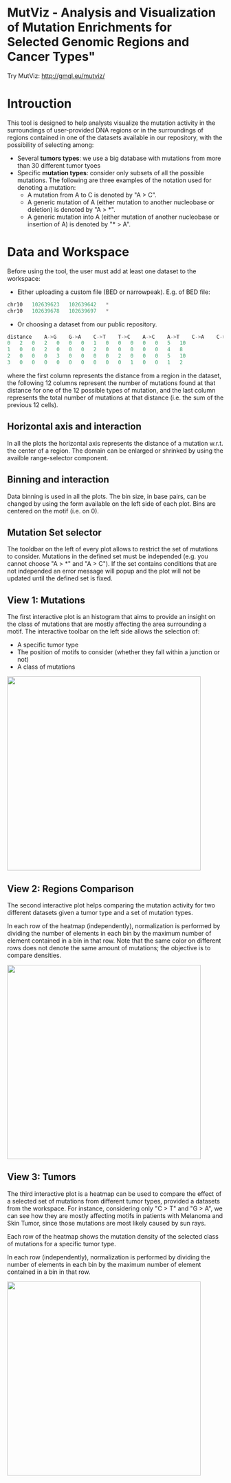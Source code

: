 # MutViz - Analysis and Visualization of Mutation Enrichments for Selected Genomic Regions and Cancer Types"


Try MutViz: http://gmql.eu/mutviz/

# Introuction

This tool is designed to help analysts visualize the mutation activity in the surroundings of user-provided DNA regions or in the surroundings of regions contained in one of the datasets available in our repository, with the possibility of selecting among:
- Several **tumors types**: we use a big database with mutations from more than 30 different tumor tyoes
- Specific **mutation types**: consider only subsets of all the possible mutations. The following are three examples of the notation used for denoting a mutation:
  - A mutation from A to C is denoted by "A > C".
  - A generic mutation of A (either mutation to another nucleobase or deletion) is denoted by "A > *".
  - A generic mutation into A (either mutation of another nucleobase or insertion of A) is denoted by "* > A".

# Data and Workspace
Before using the tool, the user must add at least one dataset to the workspace:

- Either uploading a custom file (BED or narrowpeak). E.g. of BED file:
```javascript
chr10	102639623	102639642	*
chr10	102639678	102639697	*
```
- Or choosing a dataset from our public repository.

```javascript
distance	A->G	G->A	C->T	T->C	A->C	A->T	C->A	C->G	G->C	G->T	T->A  T->G	total
0	2	0	2	0	0	0	1	0	0	0	0	0	5	10
1	0	0	2	0	0	0	2	0	0	0	0	0	4	8
2	0	0	0	3	0	0	0	0	2	0	0	0	5	10
3	0	0	0	0	0	0	0	0	0	1	0	0	1	2
```
where the first column represents the distance from a region in the dataset, the following 12 columns represent the number of mutations found at that distance for one of the 12 possible types of mutation, and the last column represents the total number of mutations at that distance (i.e. the sum of the previous 12 cells).

## Horizontal axis and interaction
In all the plots the horizontal axis represents the distance of a mutation w.r.t. the center of a region. The domain can be enlarged or shrinked by using the availble range-selector component.

## Binning and interaction
Data binning is used in all the plots. The bin size, in base pairs, can be changed by using the form available on the left side of each plot. Bins are centered on the motif (i.e. on 0). 

## Mutation Set selector
The tooldbar on the left of every plot allows to restrict the set of mutations to consider. Mutations in the defined set must be independed (e.g. you cannot choose "A > *" and "A > C"). If the set contains conditions that are not independed an error message will popup and the plot will not be updated until the defined set is fixed.


## View 1: Mutations
The first interactive plot is an histogram that aims to provide an insight on the class of mutations that are mostly affecting the area surrounding a motif. The interactive toolbar on the left side allows the selection of:

- A specific tumor type
- The position of motifs to consider (whether they fall within a junction or not)
- A class of mutations

<img src="https://raw.githubusercontent.com/andreagulino/mutviz/master/static/img/view1.png" width="450">

## View 2: Regions Comparison
The second interactive plot helps comparing the mutation activity for two different datasets given a tumor type and a set of mutation types.

In each row of the heatmap (independently), normalization is performed by dividing the number of elements in each bin by the maximum number of element contained in a bin in that row. Note that the same color on different rows does not denote the same amount of mutations; the objective is to compare densities.

<img src="https://raw.githubusercontent.com/andreagulino/mutviz/master/static/img/example2.png" width="450">

## View 3: Tumors
The third interactive plot is a heatmap can be used to compare the effect of a selected set of mutations from different tumor types, provided a datasets from the workspace. For instance, considering only "C > T" and "G > A", we can see how they are mostly affecting motifs in patients with Melanoma and Skin Tumor, since those mutations are most likely caused by sun rays.

Each row of the heatmap shows the mutation density of the selected class of mutations for a specific tumor type.

In each row (independently), normalization is performed by dividing the number of elements in each bin by the maximum number of element contained in a bin in that row.

<img src="https://raw.githubusercontent.com/andreagulino/mutviz/master/static/img/example3.png" width="450">
